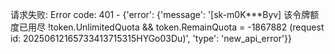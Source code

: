 请求失败: Error code: 401 - {'error': {'message': '[sk-m0K***Byv] 该令牌额度已用尽 !token.UnlimitedQuota && token.RemainQuota = -1867882 (request id: 20250612165733413715315HYGo03Du)', 'type': 'new_api_error'}}
